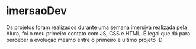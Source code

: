 # imersaoDev
Os projetos foram realizados durante uma semana imersiva realizada pela Alura, foi o meu primeiro contato com JS, CSS e HTML. É legal que dá para perceber a evolução mesmo entre o primeiro e último projeto :D
